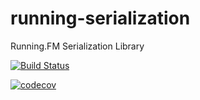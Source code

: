 # running-serialization
Running.FM Serialization Library

[![Build Status](https://travis-ci.org/pr-of-it/running-serialization.png?branch=master)](https://travis-ci.org/pr-of-it/running-serialization)

[![codecov](https://codecov.io/gh/pr-of-it/running-serialization/branch/master/graph/badge.svg)](https://codecov.io/gh/pr-of-it/running-serialization)